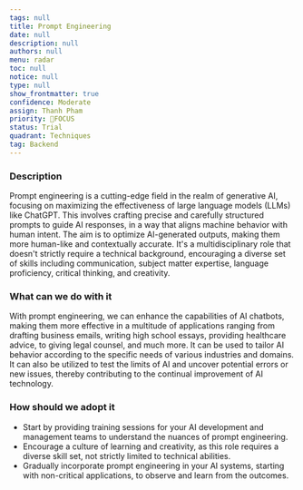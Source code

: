 ```yaml
---
tags: null
title: Prompt Engineering
date: null
description: null
authors: null
menu: radar
toc: null
notice: null
type: null
show_frontmatter: true
confidence: Moderate
assign: Thanh Pham
priority: 🎯FOCUS
status: Trial
quadrant: Techniques
tag: Backend
---
```


<!-- table_of_contents af7e20a7-b66e-430e-8163-45d59723d87d -->

### Description

Prompt engineering is a cutting-edge field in the realm of generative AI, focusing on maximizing the effectiveness of large language models (LLMs) like ChatGPT. This involves crafting precise and carefully structured prompts to guide AI responses, in a way that aligns machine behavior with human intent. The aim is to optimize AI-generated outputs, making them more human-like and contextually accurate. It's a multidisciplinary role that doesn't strictly require a technical background, encouraging a diverse set of skills including communication, subject matter expertise, language proficiency, critical thinking, and creativity.

### What can we do with it

With prompt engineering, we can enhance the capabilities of AI chatbots, making them more effective in a multitude of applications ranging from drafting business emails, writing high school essays, providing healthcare advice, to giving legal counsel, and much more. It can be used to tailor AI behavior according to the specific needs of various industries and domains. It can also be utilized to test the limits of AI and uncover potential errors or new issues, thereby contributing to the continual improvement of AI technology.

### How should we adopt it

* Start by providing training sessions for your AI development and management teams to understand the nuances of prompt engineering.
* Encourage a culture of learning and creativity, as this role requires a diverse skill set, not strictly limited to technical abilities.
* Gradually incorporate prompt engineering in your AI systems, starting with non-critical applications, to observe and learn from the outcomes.

<!-- child_database d95fb340-6424-4a54-9582-327878745d03 -->
